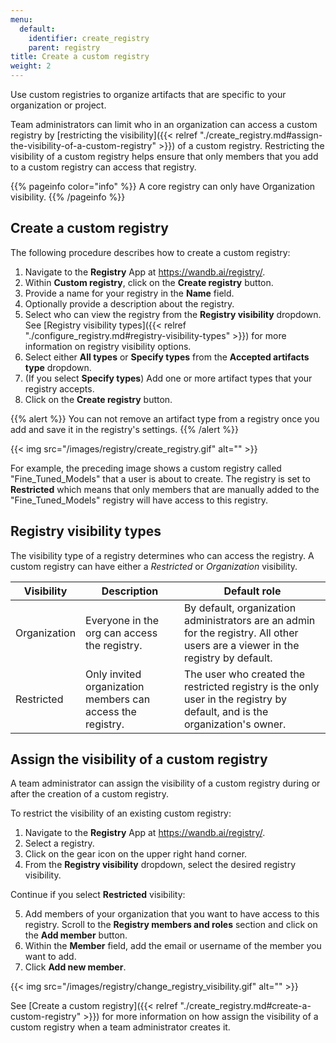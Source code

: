 ```yaml
---
menu:
  default:
    identifier: create_registry
    parent: registry
title: Create a custom registry
weight: 2
---
```


Use custom registries to organize artifacts that are specific to your organization or project. 
<!-- To do: add an example custom registry -->



<!-- Unlike a [core registry]({{< relref "./registry_types.md#core-registry" >}}), a team administrator can [restrict the visibility]({{< relref "./create_registry.md#assign-the-visibility-of-a-custom-registry" >}}) of a custom registry. Restricting the visibility of a custom registry helps ensure that you can limit who can access a registry.  -->

Team administrators can limit who in an organization can access a custom registry by [restricting the visibility]({{< relref "./create_registry.md#assign-the-visibility-of-a-custom-registry" >}}) of a custom registry. Restricting the visibility of a custom registry helps ensure that only members that you add to a custom registry can access that registry.

{{% pageinfo color="info" %}}
A core registry can only have Organization visibility.
{{% /pageinfo %}}


## Create a custom registry

The following procedure describes how to create a custom registry:
1. Navigate to the **Registry** App at https://wandb.ai/registry/.
2. Within **Custom registry**, click on the **Create registry** button.
3. Provide a name for your registry in the **Name** field.
4. Optionally provide a description about the registry.
5. Select who can view the registry from the **Registry visibility** dropdown. See [Registry visibility types]({{< relref "./configure_registry.md#registry-visibility-types" >}}) for more information on registry visibility options.
6. Select either **All types** or **Specify types** from the **Accepted artifacts type** dropdown.
7. (If you select **Specify types**) Add one or more artifact types that your registry accepts.
8. Click on the **Create registry** button. 

{{% alert %}}
You can not remove an artifact type from a registry once you add and save it in the registry's settings.
{{% /alert %}}

{{< img src="/images/registry/create_registry.gif" alt="" >}}

For example, the preceding image shows a custom registry called "Fine_Tuned_Models" that a user is about to create. The registry is set to **Restricted** which means that only members that are manually added to the "Fine_Tuned_Models" registry will have access to this registry.


## Registry visibility types

The visibility type of a registry determines who can access the registry. A custom registry can have either a *Restricted* or *Organization* visibility. 

| Visibility | Description | Default role | 
| --- | --- | --- | 
| Organization | Everyone in the org can access the registry. | By default, organization administrators are an admin for the registry. All other users are a viewer in the registry by default. | 
| Restricted   | Only invited organization members can access the registry.| The user who created the restricted registry is the only user in the registry by default, and is the organization's owner. |

## Assign the visibility of a custom registry

A team administrator can assign the visibility of a custom registry during or after the creation of a custom registry. 

To restrict the visibility of an existing custom registry:

1. Navigate to the **Registry** App at https://wandb.ai/registry/.
2. Select a registry.
3. Click on the gear icon on the upper right hand corner.
4. From the **Registry visibility** dropdown, select the desired registry visibility.

Continue if you select **Restricted** visibility:

<!-- To do: Add updated process of adding a team -->

5. Add members of your organization that you want to have access to this registry. Scroll to the **Registry members and roles** section and click on the **Add member** button. 
6. Within the **Member** field, add the email or username of the member you want to add.
7. Click **Add new member**.

{{< img src="/images/registry/change_registry_visibility.gif" alt="" >}}

See [Create a custom registry]({{< relref "./create_registry.md#create-a-custom-registry" >}}) for more information on how assign the visibility of a custom registry when a team administrator creates it.